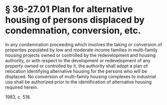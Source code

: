 # § 36-27.01 Plan for alternative housing of persons displaced by condemnation, conversion, etc.

<p>In any condemnation proceeding which involves the taking or conversion of properties populated by low and moderate income families in multi-family housing projects owned or controlled by the redevelopment and housing authority, or with respect to the development or redevelopment of any property owned or controlled by it, the authority shall adopt a plan of relocation identifying alternative housing for the persons who will be displaced. No conversion of multi-family housing complexes to industrial use shall be authorized prior to the identification of alternative housing required herein.</p><p>1983, c. 518.</p>